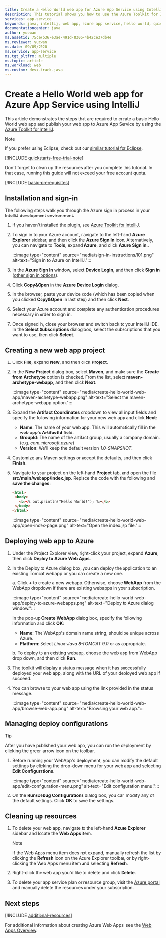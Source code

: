 ```yaml
---
title: Create a Hello World web app for Azure App Service using IntelliJ
description: This tutorial shows you how to use the Azure Toolkit for IntelliJ to create a Hello World Web App for Azure.
services: app-service
keywords: java, intellij, web app, azure app service, hello world, quick start
documentationcenter: java
author: yucwan
ms.assetid: 75ce7b36-e3ae-491d-8305-4b42ce37db4e
ms.reviewer: yucwan
ms.date: 09/09/2020
ms.service: app-service
ms.tgt_pltfrm: multiple
ms.topic: article
ms.workload: web
ms.custom: devx-track-java
---
```


# Create a Hello World web app for Azure App Service using IntelliJ

This article demonstrates the steps that are required to create a basic Hello World web app and publish your web app to Azure App Service by using the [Azure Toolkit for IntelliJ](https://plugins.jetbrains.com/plugin/8053).

> [!NOTE]
>
> If you prefer using Eclipse, check out our [similar tutorial for Eclipse][eclipse-hello-world].
>
>[!INCLUDE [quickstarts-free-trial-note](includes/quickstarts-free-trial-note.md)]
>
> Don't forget to clean up the resources after you complete this tutorial. In that case, running this guide will not exceed your free account quota.
>

[!INCLUDE [basic-prerequisites](includes/basic-prerequisites.md)]

## Installation and sign-in

The following steps walk you through the Azure sign in process in your IntelliJ development environment.

1. If you haven't installed the plugin, see [Azure Toolkit for IntelliJ](https://plugins.jetbrains.com/plugin/8053).

1. To sign in to your Azure account, navigate to the left-hand **Azure Explorer** sidebar, and then click the **Azure Sign In** icon. Alternatively, you can navigate to **Tools**, expand **Azure**, and click **Azure Sign in**..

   :::image type="content" source="media/sign-in-instructions/I01.png" alt-text="Sign in to Azure on IntelliJ."::: 

1. In the **Azure Sign In** window, select **Device Login**, and then click **Sign in** ([other sign in options](sign-in-instructions.md)).

1. Click **Copy&Open** in the **Azure Device Login** dialog.

1. In the browser, paste your device code (which has been copied when you clicked **Copy&Open** in last step) and then click **Next**.

1. Select your Azure account and complete any authentication procedures necessary in order to sign in.

1. Once signed in, close your browser and switch back to your IntelliJ IDE. In the **Select Subscriptions** dialog box, select the subscriptions that you want to use, then click **Select**.

## Creating a new web app project

1. Click **File**, expand **New**, and then click **Project**.

1. In the **New Project** dialog box, select **Maven**, and make sure the **Create from Archetype** option is checked. From the list, select **maven-archetype-webapp**, and then click **Next**.

   :::image type="content" source="media/create-hello-world-web-app/maven-archetype-webapp.png" alt-text="Select the maven-archetype-webapp option."::: 

1. Expand the **Artifact Coordinates** dropdown to view all input fields and specify the following information for your new web app and click **Next**:

   * **Name**: The name of your web app. This will automatically fill in the web app's **ArtifactId** field.
   * **GroupId**: The name of the artifact group, usually a company domain. (e.g. *com.microsoft.azure*)
   * **Version**: We'll keep the default version *1.0-SNAPSHOT*.

1. Customize any Maven settings or accept the defaults, and then click **Finish**.

1. Navigate to your project on the left-hand **Project** tab, and open the file **src/main/webapp/index.jsp**. Replace the code with the following and **save the changes**:

   ```html
   <html>
    <body>
      <b><% out.println("Hello World!"); %></b>
    </body>
   </html>
   ```
   :::image type="content" source="media/create-hello-world-web-app/open-index-page.png" alt-text="Open the index.jsp file.":::

## Deploying web app to Azure

1. Under the Project Explorer view, right-click your project, expand **Azure**, then click **Deploy to Azure Web Apps**.

1. In the Deploy to Azure dialog box, you can deploy the application to an existing Tomcat webapp or you can create a new one.

   a. Click **+** to create a new webapp. Otherwise, choose **WebApp** from the WebApp dropdown if there are existing webapps in your subscription.

      :::image type="content" source="media/create-hello-world-web-app/deploy-to-azure-webapps.png" alt-text="Deploy to Azure dialog window.":::

   In the pop-up **Create WebApp** dialog box, specify the following information and click **OK**: 

      * **Name**: The WebApp's domain name string, should be unique across Azure.
      * **Platform**: Select *Linux-Java 8-TOMCAT 9.0* or as appropriate.
      
   b. To deploy to an existing webapp, choose the web app from WebApp drop down, and then click **Run**.

1. The toolkit will display a status message when it has successfully deployed your web app, along with the URL of your deployed web app if succeed.

1. You can browse to your web app using the link provided in the status message.

   :::image type="content" source="media/create-hello-world-web-app/browse-web-app.png" alt-text="Browsing your web app.":::

## Managing deploy configurations

> [!TIP]
> After you have published your web app, you can run the deployment by clicking the green arrow icon on the toolbar.

1. Before running your WebApp's deployment, you can modify the default settings by clicking the drop-down menu for your web app and selecting **Edit Configurations**.

   :::image type="content" source="media/create-hello-world-web-app/edit-configuration-menu.png" alt-text="Edit configuration menu.":::

1. On the **Run/Debug Configurations** dialog box, you can modify any of the default settings. Click **OK** to save the settings.

## Cleaning up resources

1. To delete your web app, navigate to the left-hand **Azure Explorer** sidebar and locate the **Web Apps** item. 

   > [!NOTE]
   > If the Web Apps menu item does not expand, manually refresh the list by clicking the **Refresh** icon on the Azure Explorer toolbar, or by right-clicking the Web Apps menu item and selecting **Refresh**.

1. Right-click the web app you'd like to delete and click **Delete**.

1. To delete your app service plan or resource group, visit the [Azure portal](https://portal.azure.com) and manually delete the resources under your subscription.

## Next steps

[!INCLUDE [additional-resources](includes/additional-resources.md)]

For additional information about creating Azure Web Apps, see the [Web Apps Overview].

<!-- URL List -->

[Azure Toolkit for IntelliJ]: /azure/developer/java/tookit-for-intellij
[Azure Toolkit for Eclipse]: /azure/developer/java/tookit-for-eclipse
[eclipse-hello-world]: ../toolkit-for-eclipse/create-hello-world-web-app.md
[Web Apps Overview]: /azure/app-service/app-service-web-overview
[Apache Tomcat]: http://tomcat.apache.org/
[Jetty]: http://www.eclipse.org/jetty/
[intelliJ-sign-in-instructions]: sign-in-instructions.md

<!-- IMG List -->
[marketplace]:media/create-hello-world-web-app/marketplace.png
[file-new-project]: media/create-hello-world-web-app/file-new-project.png
[maven-archetype-webapp]: media/create-hello-world-web-app/maven-archetype-webapp.png
[groupid-and-artifactid]: media/create-hello-world-web-app/groupid-and-artifactid.png
[maven-options]: media/create-hello-world-web-app/maven-options.png
[project-name]: media/create-hello-world-web-app/project-name.png
[open-index-page]: media/create-hello-world-web-app/open-index-page.png
[edit-index-page]: media/create-hello-world-web-app/edit-index-page.png
[deploy-to-azure-menu]: media/create-hello-world-web-app/run-on-web-app-menu.png
[deploy-to-azure-dialog]: media/create-hello-world-web-app/run-on-web-app-dialog.png
[deploy-to-existing-webapp]: media/create-hello-world-web-app/deploy-to-existing-webapp.png
[create-new-web-app-dialog]: media/create-hello-world-web-app/create-new-web-app-dialog.png
[successfully-deployed]: media/create-hello-world-web-app/successfully-deployed.png
[browse-web-app]: media/create-hello-world-web-app/browse-web-app.png
[edit-configuration-menu]: media/create-hello-world-web-app/edit-configuration-menu.png
[edit-configuration-dialog]: media/create-hello-world-web-app/edit-configuration-dialog.png
[clean-resources]: media/create-hello-world-web-app/clean-resource.png
